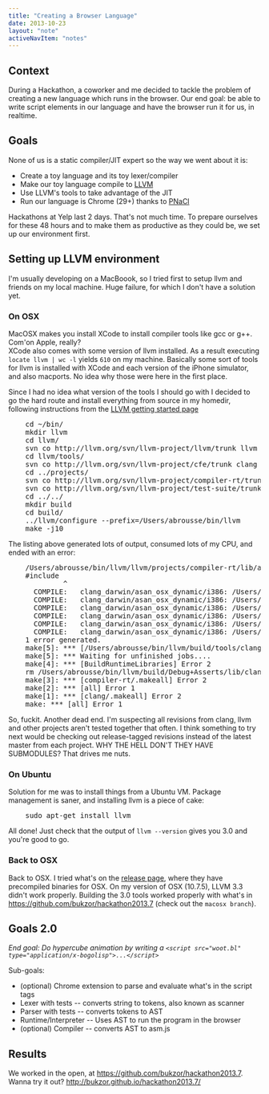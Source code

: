 ```yaml
---
title: "Creating a Browser Language"
date: 2013-10-23
layout: "note"
activeNavItem: "notes"
---
```

## Context
During a Hackathon, a coworker and me decided to tackle the problem of creating
a new language which runs in the browser. Our end goal: be able to write script
elements in our language and have the  browser run it for us, in realtime.

## Goals
None of us is a static compiler/JIT expert so the way we went about it is:
- Create a toy language and its toy lexer/compiler
- Make our toy language compile to [LLVM](http://llvm.org/)
- Use LLVM's tools to take advantage of the JIT
- Run our language is Chrome (29+) thanks to [PNaCl](http://www.chromium.org/nativeclient/pnacl)

Hackathons at Yelp last 2 days. That's not much time. To prepare ourselves for
these 48 hours and to make them as productive as they could be, we set up our
environment first.

## Setting up LLVM environment
I'm usually developing on a MacBoook, so I tried first to setup llvm and
friends on my local machine. Huge failure, for which I don't have a solution
yet.

### On OSX
MacOSX makes you install XCode to install compiler tools like gcc or g++.
Com'on Apple, really?  
XCode also comes with some version of llvm installed. As a result executing
`locate llvm | wc -l` yields `610` on my machine. Basically some sort of tools
for llvm is installed with XCode and each version of the iPhone simulator, and
also macports. No idea why those were here in the first place.

Since I had no idea what version of the tools I should go with I decided to go
the hard route and install everything from source in my homedir, following
instructions from the [LLVM getting started
page](http://llvm.org/docs/GettingStarted.html)

<pre class="brush:plain">
    cd ~/bin/
    mkdir llvm
    cd llvm/
    svn co http://llvm.org/svn/llvm-project/llvm/trunk llvm
    cd llvm/tools/
    svn co http://llvm.org/svn/llvm-project/cfe/trunk clang
    cd ../projects/
    svn co http://llvm.org/svn/llvm-project/compiler-rt/trunk compiler-rt
    svn co http://llvm.org/svn/llvm-project/test-suite/trunk test-suite
    cd ../../
    mkdir build
    cd build/
    ../llvm/configure --prefix=/Users/abrousse/bin/llvm
    make -j10
</pre>

The listing above generated lots of output, consumed lots of my CPU, and ended with an error:

<pre class="brush:plain">
    /Users/abrousse/bin/llvm/llvm/projects/compiler-rt/lib/asan/asan_malloc_mac.cc:19:10: fatal error: 'CoreFoundation/CFBase.h' file not found
    #include <CoreFoundation/CFBase.h>
             ^
      COMPILE:   clang_darwin/asan_osx_dynamic/i386: /Users/abrousse/bin/llvm/llvm/projects/compiler-rt/lib/asan/asan_posix.cc
      COMPILE:   clang_darwin/asan_osx_dynamic/i386: /Users/abrousse/bin/llvm/llvm/projects/compiler-rt/lib/asan/asan_preinit.cc
      COMPILE:   clang_darwin/asan_osx_dynamic/i386: /Users/abrousse/bin/llvm/llvm/projects/compiler-rt/lib/asan/asan_report.cc
      COMPILE:   clang_darwin/asan_osx_dynamic/i386: /Users/abrousse/bin/llvm/llvm/projects/compiler-rt/lib/asan/asan_rtl.cc
      COMPILE:   clang_darwin/asan_osx_dynamic/i386: /Users/abrousse/bin/llvm/llvm/projects/compiler-rt/lib/asan/asan_stack.cc
      COMPILE:   clang_darwin/asan_osx_dynamic/i386: /Users/abrousse/bin/llvm/llvm/projects/compiler-rt/lib/asan/asan_stats.cc
    1 error generated.
    make[5]: *** [/Users/abrousse/bin/llvm/build/tools/clang/runtime/compiler-rt/clang_darwin/asan_osx_dynamic/i386/SubDir.lib__asan/asan_malloc_mac.o] Error 1
    make[5]: *** Waiting for unfinished jobs....
    make[4]: *** [BuildRuntimeLibraries] Error 2
    rm /Users/abrousse/bin/llvm/build/Debug+Asserts/lib/clang/3.4/lib/darwin/.dir
    make[3]: *** [compiler-rt/.makeall] Error 2
    make[2]: *** [all] Error 1
    make[1]: *** [clang/.makeall] Error 2
    make: *** [all] Error 1
</pre>

So, fuckit. Another dead end. I'm suspecting all revisions from clang, llvm and
other projects aren't tested together that often. I think something to try next
would be checking out release-tagged revisions instead of the latest master
from each project. WHY THE HELL DON'T THEY HAVE SUBMODULES? That drives me
nuts.

### On Ubuntu
Solution for me was to install things from a Ubuntu VM. Package management is
saner, and installing llvm is a piece of cake:
<pre class="brush:plain">
    sudo apt-get install llvm
</pre>

All done! Just check that the output of `llvm --version` gives you 3.0 and
you're good to go.

### Back to OSX
Back to OSX. I tried what's on the [release
page](http://llvm.org/releases/download.html), where they have precompiled
binaries for OSX. On my version of OSX (10.7.5), LLVM 3.3 didn't work properly.
Building the 3.0 tools worked properly with what's in
https://github.com/bukzor/hackathon2013.7 (check out the `macosx branch`).


## Goals 2.0
_End goal: Do hypercube animation by writing a `<script src="woot.bl" type="application/x-bogolisp">...</script>`_

Sub-goals:

- (optional) Chrome extension to parse and evaluate what's in the script tags
- Lexer with tests -- converts string to tokens, also known as scanner
- Parser with tests -- converts tokens to AST
- Runtime/Interpreter -- Uses AST to run the program in the browser
- (optional) Compiler -- converts AST to asm.js

## Results
We worked in the open, at https://github.com/bukzor/hackathon2013.7.  
Wanna try it out? http://bukzor.github.io/hackathon2013.7/

